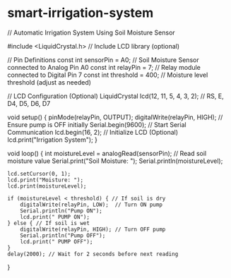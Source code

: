 # smart-irrigation-system
// Automatic Irrigation System Using Soil Moisture Sensor

#include <LiquidCrystal.h>  // Include LCD library (optional)

// Pin Definitions
const int sensorPin = A0;   // Soil Moisture Sensor connected to Analog Pin A0
const int relayPin = 7;     // Relay module connected to Digital Pin 7
const int threshold = 400;  // Moisture level threshold (adjust as needed)

// LCD Configuration (Optional)
LiquidCrystal lcd(12, 11, 5, 4, 3, 2); // RS, E, D4, D5, D6, D7

void setup() {
    pinMode(relayPin, OUTPUT);
    digitalWrite(relayPin, HIGH); // Ensure pump is OFF initially
    Serial.begin(9600); // Start Serial Communication
    lcd.begin(16, 2);   // Initialize LCD (Optional)
    lcd.print("Irrigation System");
}

void loop() {
    int moistureLevel = analogRead(sensorPin); // Read soil moisture value
    Serial.print("Soil Moisture: ");
    Serial.println(moistureLevel);
    
    lcd.setCursor(0, 1);
    lcd.print("Moisture: ");
    lcd.print(moistureLevel);

    if (moistureLevel < threshold) { // If soil is dry
        digitalWrite(relayPin, LOW);  // Turn ON pump
        Serial.println("Pump ON");
        lcd.print(" PUMP ON");
    } else { // If soil is wet
        digitalWrite(relayPin, HIGH); // Turn OFF pump
        Serial.println("Pump OFF");
        lcd.print(" PUMP OFF");
    }
    delay(2000); // Wait for 2 seconds before next reading
}

